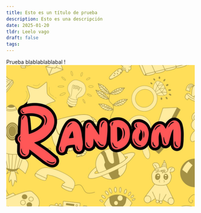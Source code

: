 ```yaml
---
title: Esto es un título de prueba
description: Esto es una descripción
date: 2025-01-20
tldr: Leelo vago
draft: false
tags:
---
```

Prueba blablablablabal
!![Image Description](/Pasted%20image%2020250120192944.png)